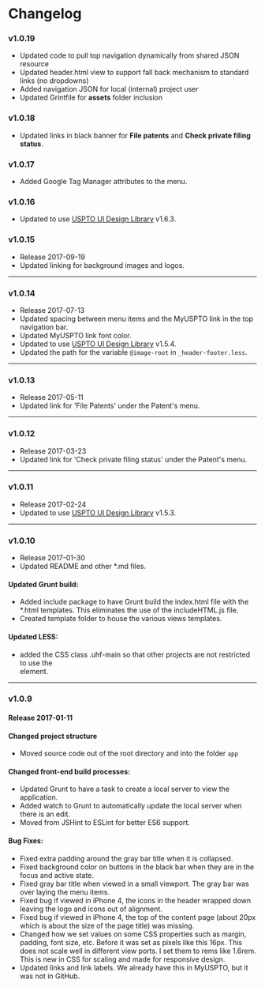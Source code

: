 Changelog
=========
### v1.0.19
* Updated code to pull top navigation dynamically from shared JSON resource
* Updated header.html view to support fall back mechanism to standard links (no dropdowns)
* Added navigation JSON for local (internal) project user
* Updated Grintfile for **assets** folder inclusion 

### v1.0.18
* Updated links in black banner for **File patents** and **Check private filing status**.

### v1.0.17
* Added Google Tag Manager attributes to the menu.

### v1.0.16
* Updated to use [USPTO UI Design Library](http://uspto.github.io/designpatterns/index.html) v1.6.3.

### v1.0.15
* Release 2017-09-19
* Updated linking for background images and logos.

-----
### v1.0.14
* Release 2017-07-13
* Updated spacing between menu items and the MyUSPTO link in the top navigation bar.
* Updated MyUSPTO link font color.
* Updated to use [USPTO UI Design Library](http://uspto.github.io/designpatterns/index.html) v1.5.4.
* Updated the path for the variable `@image-root` in `_header-footer.less`.

-----
### v1.0.13
* Release 2017-05-11
* Updated link for 'File Patents' under the Patent's menu.

-----
### v1.0.12
* Release 2017-03-23
* Updated link for 'Check private filing status' under the Patent's menu.

-----
### v1.0.11
* Release 2017-02-24
* Updated to use [USPTO UI Design Library](http://uspto.github.io/designpatterns/index.html) v1.5.3.

-----
### v1.0.10

* Release 2017-01-30
* Updated README and other *.md files.

#### Updated Grunt build:  
* Added include package to have Grunt build the index.html file with the *.html templates.  This eliminates the use of the includeHTML.js file.  
* Created template folder to house the various views templates.

#### Updated LESS:
* added the CSS class .uhf-main so that other projects are not restricted to use the <main> element.

-----
### v1.0.9

#### Release 2017-01-11
#### Changed project structure
* Moved source code out of the root directory and into the folder `app`


#### Changed front-end build processes:
* Updated Grunt to have a task to create a local server to view the application.
* Added watch to Grunt to automatically update the local server when there is an edit.
* Moved from JSHint to ESLint for better ES6 support.


#### Bug Fixes:
* Fixed extra padding around the gray bar title when it is collapsed.
* Fixed background color on buttons in the black bar when they are in the focus and active state.
* Fixed gray bar title when viewed in a small viewport.  The gray bar was over laying the menu items.
* Fixed bug if viewed in iPhone 4, the icons in the header wrapped down leaving the logo and icons out of alignment.
* Fixed bug if viewed in iPhone 4, the top of the content page (about 20px which is about the size of the page title) was missing.
* Changed how we set values on some CSS properties such as margin, padding, font size, etc.  Before it was set as pixels like this 16px.  This does not scale well in different view ports.  I set them to rems  like 1.6rem.  This is new in CSS for scaling and made for responsive design.
* Updated links and link labels.  We already have this in MyUSPTO, but it was not in GitHub.
